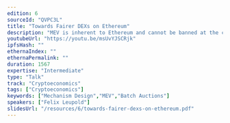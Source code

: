```yaml
---
edition: 6
sourceId: "QVPC3L"
title: "Towards Fairer DEXs on Ethereum"
description: "MEV is inherent to Ethereum and cannot be banned at the core protocol layer. Dapps should therefore carefully assess and reduce the amount of MEV they create. Multi-dimensional batch auctions with just in time competition for order flow offer a fundamentally fairer way of trading on Ethereum. P2P matching reduces the amount of extractable AMM interactions, while best price execution is guaranteed through a network of competing “solvers”."
youtubeUrl: "https://youtu.be/msUvYJSCRjk"
ipfsHash: ""
ethernaIndex: ""
ethernaPermalink: ""
duration: 1567
expertise: "Intermediate"
type: "Talk"
track: "Cryptoeconomics"
tags: ["Cryptoeconomics"]
keywords: ["Mechanism Design","MEV","Batch Auctions"]
speakers: ["Felix Leupold"]
slidesUrl: "/resources/6/towards-fairer-dexs-on-ethereum.pdf"
---
```

